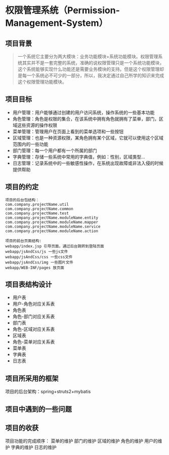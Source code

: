 ﻿# 权限管理系统（Permission-Management-System）

## 项目背景
> 一个系统它主要分为两大模块：业务功能模块+系统功能模块。权限管理系统其实并不是一套完整的系统，准确的说权限管理只是一个系统功能模块，这个系统能够实现什么功能还是需要业务模块的支持。但是这个权限管理却是每一个系统必不可少的一部分，所以，我决定通过自己所学的知识来完成这个权限管理功能模块。

## 项目目标
* 用户管理：用户能够通过创建的用户访问系统，操作系统的一些基本功能
* 角色管理：角色是权限的集合，在该系统中拥有角色就拥有了菜单，部门，区域这些资源的操作权限
* 菜单管理：管理用户在页面上看到的菜单选项和一些按钮
* 区域管理：也是一种资源权限，某角色拥有某个区域，它就可以使用这个区域范围内的一些功能
* 部门管理：每一个用户都有一个所属的部门
* 字典管理：存储一些系统中常用的字典值，例如：性别，区域类型...
* 日志管理：记录系统中的一些敏感性操作，在系统出现故障或非法入侵的时候提供帮助

## 项目的约定
	项目的后台包结构：
	com.company.projectName.util
	com.company.projectName.common
	com.company.projectName.test
	com.company.projectName.moduleName.entity
	com.company.projectName.moduleName.mapper
	com.company.projectName.moduleName.service
	com.company.projectName.moduleName.action

	项目的前台页面结构:
	webapp/index.jsp 引导页面，通过后台跳转到登陆页面
	webapp/jsAndCss/js 一些js文件
	webapp/jsAndCss/css 一些css文件
	webapp/jsAndCss/img 一些图片文件
	webapp/WEB-INF/pages 放页面


## 项目表结构设计
* 用户表
* 用户-角色对应关系表
* 角色表
* 角色-部门对应关系表
* 部门表
* 角色-区域对应关系表
* 区域表
* 角色-菜单对应关系表
* 菜单表
* 字典表
* 日志表

## 项目所采用的框架
项目的后台架构：spring+struts2+mybatis



## 项目中遇到的一些问题

## 项目的收获






项目功能的完成顺序：
	菜单的维护
	部门的维护
	区域的维护
	角色的维护
	用户的维护
	字典的维护
	日志的维护



